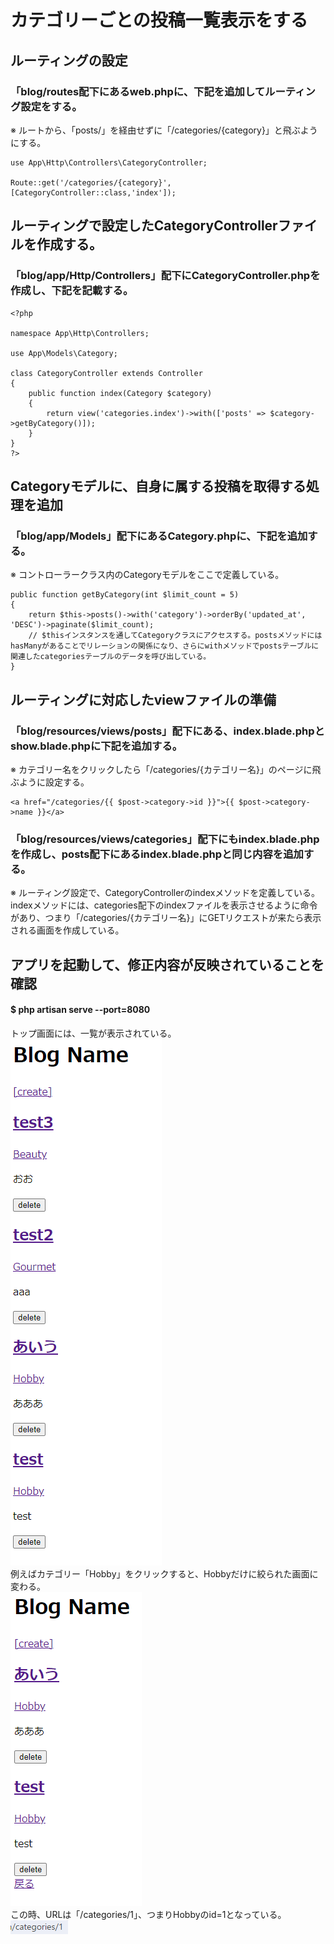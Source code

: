 # カテゴリーごとの投稿一覧表示をする

## ルーティングの設定

### 「blog/routes配下にあるweb.phpに、下記を追加してルーティング設定をする。
※ ルートから、「posts/」を経由せずに「/categories/{category}」と飛ぶようにする。

    use App\Http\Controllers\CategoryController;

    Route::get('/categories/{category}', [CategoryController::class,'index']);

## ルーティングで設定したCategoryControllerファイルを作成する。

### 「blog/app/Http/Controllers」配下にCategoryController.phpを作成し、下記を記載する。

    <?php

    namespace App\Http\Controllers;

    use App\Models\Category;

    class CategoryController extends Controller
    {
        public function index(Category $category)
        {
            return view('categories.index')->with(['posts' => $category->getByCategory()]);
        }
    }
    ?>

## Categoryモデルに、自身に属する投稿を取得する処理を追加

### 「blog/app/Models」配下にあるCategory.phpに、下記を追加する。
※ コントローラークラス内のCategoryモデルをここで定義している。

    public function getByCategory(int $limit_count = 5)
    {
        return $this->posts()->with('category')->orderBy('updated_at', 'DESC')->paginate($limit_count);
        // $thisインスタンスを通してCategoryクラスにアクセスする。postsメソッドにはhasManyがあることでリレーションの関係になり、さらにwithメソッドでpostsテーブルに関連したcategoriesテーブルのデータを呼び出している。
    }

## ルーティングに対応したviewファイルの準備

### 「blog/resources/views/posts」配下にある、index.blade.phpとshow.blade.phpに下記を追加する。
※ カテゴリー名をクリックしたら「/categories/{カテゴリー名}」のページに飛ぶように設定する。

    <a href="/categories/{{ $post->category->id }}">{{ $post->category->name }}</a>

### 「blog/resources/views/categories」配下にもindex.blade.phpを作成し、posts配下にあるindex.blade.phpと同じ内容を追加する。
※ ルーティング設定で、CategoryControllerのindexメソッドを定義している。indexメソッドには、categories配下のindexファイルを表示させるように命令があり、つまり「/categories/{カテゴリー名}」にGETリクエストが来たら表示される画面を作成している。

## アプリを起動して、修正内容が反映されていることを確認

#### $ php artisan serve --port=8080
トップ画面には、一覧が表示されている。  
![Alt text](../../img/09-2_6_1.png)  
例えばカテゴリー「Hobby」をクリックすると、Hobbyだけに絞られた画面に変わる。  
![Alt text](../../img/09-2_6_2.png)  
この時、URLは「/categories/1」、つまりHobbyのid=1となっている。  
![Alt text](09-2_6_3.png)